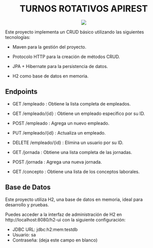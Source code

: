 <h1 align = "center">TURNOS ROTATIVOS APIREST</h1>
<p align="center">
<img src="https://i.postimg.cc/189gJX7q/077baea4-9570-4c9f-8807-03278f5c4df8.jpg" style="max-width: 100%; display: inline-block;" />
</p>

Este proyecto implementa un CRUD básico utilizando las siguientes tecnologías:

* Maven para la gestión del proyecto. 

* Protocolo HTTP para la creación de métodos CRUD.

* JPA + Hibernate para la persistencia de datos.

* H2 como base de datos en memoria.


## Endpoints
* GET /empleado : Obtiene la lista completa de empleados.
* GET /empleado/{id} : Obtiene un empleado específico por su ID.
* POST /empleado : Agrega un nuevo empleado.
* PUT /empleado/{id} : Actualiza un empleado.
* DELETE /empleado/{id} : Elimina un usuario por su ID.

* GET /jornada : Obtiene una lista completa de las jornadas.
* POST /jornada : Agrega una nueva jornada.

* GET /concepto : Obtiene una lista de los conceptos laborales.

## Base de Datos
Este proyecto utiliza H2, una base de datos en memoria, ideal para desarrollo y pruebas.

Puedes acceder a la interfaz de administración de H2 en http://localhost:8080/h2-ui con la siguiente configuración:

* JDBC URL: jdbc:h2:mem:testdb
* Usuario: sa
* Contraseña: (deja este campo en blanco)
